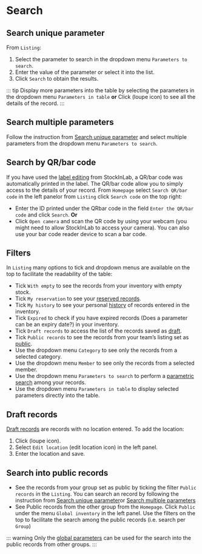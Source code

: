 # Search

## Search unique parameter
 From `Listing`:
 1. Select the parameter to search in the dropdown menu `Parameters to search`.
 2. Enter the value of the parameter or select it into the list.
 3. Click `Search` to obtain the results.
 
 ::: tip
 Display more parameters into the table by selecting the parameters in the dropdown menu `Parameters in table` **or** Click (loupe icon) to see all the details of the record.
 :::
 
 ## Search multiple parameters
 Follow the instruction from [Search unique parameter](/laboratory-information-management-system/search-record.html#search-unique-parameter) and select multiple parameters from the dropdown menu `Parameters to search`.
 
 ## Search by QR/bar code
 If you have used the [label editing](/laboratory-information-management-system/label.html#create-label) from StockInLab, a QR/bar code was automatically printed in the label. The QR/bar code allow you to simply access to the details of your record.
 From `Homepage` select `Search QR/bar code` in the left panelor from `Listing` click `Search code` on the top right:
 * Enter the ID printed under the QRbar code in the field `Enter the QR/bar code` and click `Search`.
 **Or**
 * Click `Open camera`  and scan the QR code by using your webcam (you might need to allow StockInLab to access your camera). You can also use your bar code reader device to scan a bar code.
 
 ## Filters
 In `Listing`  many options to tick and dropdown menus are available on the top to facilitate the readability of the table:
 * Tick `With empty` to see the records from your inventory with empty stock.
 * Tick `My reservation` to see your [reserved records](/laboratory-information-management-system/reserve-record.html#reserve-record).
 * Tick `My history` to see your personal [history](/laboratory-information-management-system/history.html#history) of records entered in the inventory.
 * Tick `Expired` to check if you have expired records (Does a parameter can be an expiry date?) in your inventory.
 * Tick `Draft records` to access the list of the records saved as [draft](/laboratory-information-management-system/search-record.html#draft-records).
 * Tick `Public records` to see the records from your team’s listing set as [public](/laboratory-information-management-system/view-record.html#public-records).
 * Use the dropdown menu `Category` to see only the records from a selected category.
 * Use the dropdown menu `Member` to see only the records from a selected member.
 * Use the dropdown menu `Parameters to search` to perform a [parametric search](/laboratory-information-management-system/search-record.html#search-unique-parameter) among your records.
 * Use the dropdown menu `Parameters in table` to display selected parameters directly into the table.
 
 ## Draft records
 [Draft records](/laboratory-information-management-system/add-record.html#save-as-draft) are records with no location entered. To add the location:
 1. Click (loupe icon).
 2. Select `Edit location` (edit location icon) in the left panel.
 3. Enter the location and save.
 
 ## Search into public records
 - See the records from your group set as public by ticking the filter `Public records` in the `Listing`. You can search an record by following the instruction from [Search unique parameter](/laboratory-information-management-system/search-record.html#search-unique-parameter)or [Search multiple parameters](laboratory-information-management-system/search-record.html#search-multiple-parameters) 
 - See Public records from the other group from the `Homepage`. Click `Public`
 under the menu `Global inventory` in the left panel. Use the filters on the top to facilitate the search among the public records (i.e. search per `Group`)
 
 ::: warning
 Only the [global parameters](/laboratory-information-management-system/super-administration-parameters.html#global-parameters) can be used for the search into the public records from other groups.
 :::
